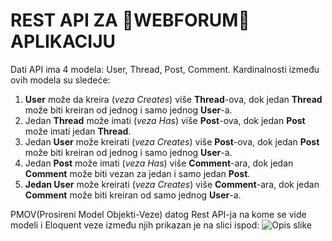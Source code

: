 # REST API ZA 📝WEBFORUM📝 APLIKACIJU

Dati API ima 4 modela: User, Thread, Post, Comment. Kardinalnosti između ovih modela su sledeće:
1. **User** može da kreira (*veza Creates*) više **Thread**-ova, dok jedan **Thread** može biti kreiran od jednog i samo jednog **User**-a.
2. Jedan **Thread** može imati (*veza Has*) više **Post**-ova, dok jedan **Post** može imati jedan **Thread**.
3. Jedan **User** može kreirati (*veza Creates*) više **Post**-ova, dok jedan **Post** može biti kreiran od jednog i samo jednog **User**-a.
4. Jedan **Post** može imati (*veza Has*) više **Comment**-ara, dok jedan **Comment** može biti vezan za jedan i samo jedan **Post**.
5. **Jedan User** može kreirati (*veza Creates*) više **Comment**-ara, dok jedan **Comment** može biti kreiran od samo jednog **User**-a.

PMOV(Prosireni Model Objekti-Veze) datog Rest API-ja na kome se vide modeli i Eloquent veze između njih prikazan je na slici ispod:
![Opis slike](https://i.postimg.cc/NjszdTHw/VEBFORUM.png)
